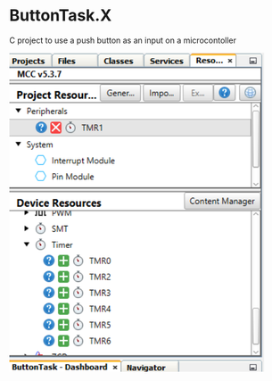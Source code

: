 # ButtonTask.X
 C project to use a push button as an input on a microcontoller
 
 ![Image](/screenshots/addTimer1.png)